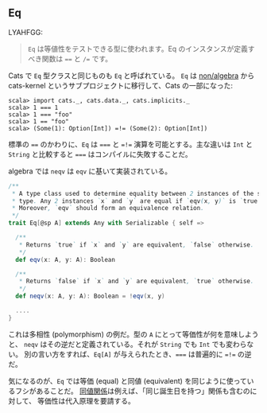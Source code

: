 
  [algebra]: https://github.com/non/algebra
  [Equivalence]: http://en.wikipedia.org/wiki/Equivalence_relation

## Eq

LYAHFGG:

> `Eq` は等値性をテストできる型に使われます。Eq のインスタンスが定義すべき関数は `==` と `/=` です。

Cats で `Eq` 型クラスと同じものも `Eq` と呼ばれている。
`Eq` は [non/algebra][algebra] から cats-kernel というサブプロジェクトに移行して、Cats の一部になった:

```console:error
scala> import cats._, cats.data._, cats.implicits._
scala> 1 === 1
scala> 1 === "foo"
scala> 1 == "foo"
scala> (Some(1): Option[Int]) =!= (Some(2): Option[Int])
```

標準の `==` のかわりに、`Eq` は `===` と `=!=` 演算を可能とする。主な違いは `Int` と `String` と比較すると `===` はコンパイルに失敗することだ。

algebra では `neqv` は `eqv` に基いて実装されている。

```scala
/**
 * A type class used to determine equality between 2 instances of the same
 * type. Any 2 instances `x` and `y` are equal if `eqv(x, y)` is `true`.
 * Moreover, `eqv` should form an equivalence relation.
 */
trait Eq[@sp A] extends Any with Serializable { self =>

  /**
   * Returns `true` if `x` and `y` are equivalent, `false` otherwise.
   */
  def eqv(x: A, y: A): Boolean

  /**
   * Returns `false` if `x` and `y` are equivalent, `true` otherwise.
   */
  def neqv(x: A, y: A): Boolean = !eqv(x, y)

  ....
}
```

これは多相性 (polymorphism) の例だ。型の `A` にとって等価性が何を意味しようと、
`neqv` はその逆だと定義されている。それが `String` でも `Int` でも変わらない。
別の言い方をすれば、`Eq[A]` が与えられたとき、`===` は普遍的に `=!=` の逆だ。

気になるのが、`Eq` では等価 (equal) と同値 (equivalent) を同じように使っているフシがあることだ。
[同値関係][Equivalence]は例えば、「同じ誕生日を持つ」関係も含むのに対して、
等価性は代入原理を要請する。
